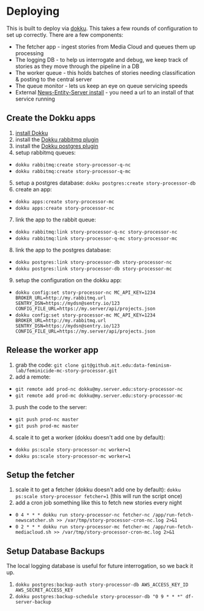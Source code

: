 Deploying
=========

This is built to deploy via [dokku](http://dokku.viewdocs.io/dokku/). This takes a few rounds of configuration to set up
correctly. There are a few components:
* The fetcher app - ingest stories from Media Cloud and queues them up processing
* The logging DB - to help us interrogate and debug, we keep track of stories as they move through the pipeline in a DB
* The worker queue - this holds batches of stories needing classification & posting to the central server
* The queue monitor - lets us keep an eye on queue servicing speeds
* External [News-Entity-Server install](https://github.com/dataculturegroup/news-entity-server) - you need a url to an install of that service running

Create the Dokku apps
---------------------

1. [install Dokku](http://dokku.viewdocs.io/dokku/getting-started/installation/)
2. install the [Dokku rabbitmq plugin](https://github.com/dokku/dokku-rabbitmq)
3. install the [Dokku postgres plugin](https://github.com/dokku/dokku-postgres)
4. setup rabbitmq queues:
  * `dokku rabbitmq:create story-processor-q-nc`
  * `dokku rabbitmq:create story-processor-q-mc`
5. setup a postgres database: `dokku postgres:create story-processor-db`
6. create an app:
  * `dokku apps:create story-processor-mc`
  * `dokku apps:create story-processor-nc`
7. link the app to the rabbit queue:
  * `dokku rabbitmq:link story-processor-q-nc story-processor-nc`
  * `dokku rabbitmq:link story-processor-q-mc story-processor-mc`
8. link the app to the postgres database:
  * `dokku postgres:link story-processor-db story-processor-nc`
  * `dokku postgres:link story-processor-db story-processor-mc`
9. setup the configuration on the dokku app:
  * `dokku config:set story-processor-nc MC_API_KEY=1234 BROKER_URL=http://my.rabbitmq.url SENTRY_DSN=https://mydsn@sentry.io/123 CONFIG_FILE_URL=https://my.server/api/projects.json`
  * `dokku config:set story-processor-mc MC_API_KEY=1234 BROKER_URL=http://my.rabbitmq.url SENTRY_DSN=https://mydsn@sentry.io/123 CONFIG_FILE_URL=https://my.server/api/projects.json`

Release the worker app
----------------------

1. grab the code: `git clone git@github.mit.edu:data-feminism-lab/feminicide-mc-story-processor.git`
2. add a remote:
  * `git remote add prod-nc dokku@my.server.edu:story-processor-nc`
  * `git remote add prod-mc dokku@my.server.edu:story-processor-mc`
3. push the code to the server:
  * `git push prod-nc master`
  * `git push prod-mc master`
4. scale it to get a worker (dokku doesn't add one by default):
  * `dokku ps:scale story-processor-nc worker=1`
  * `dokku ps:scale story-processor-mc worker=1`

Setup the fetcher
-----------------

1. scale it to get a fetcher (dokku doesn't add one by default): `dokku ps:scale story-processor fetcher=1` (this will run the script once)
2. add a cron job something like this to fetch new stories every night
  * `0 4 * * * dokku run story-processor-nc fetcher-nc /app/run-fetch-newscatcher.sh >> /var/tmp/story-processor-cron-nc.log 2>&1`
  * `0 2 * * * dokku run story-processor-mc fetcher-mc /app/run-fetch-mediacloud.sh >> /var/tmp/story-processor-cron-mc.log 2>&1`

Setup Database Backups
----------------------

The local logging database is useful for future interrogation, so we back it up.

1. `dokku postgres:backup-auth story-processor-db AWS_ACCESS_KEY_ID AWS_SECRET_ACCESS_KEY`
2. `dokku postgres:backup-schedule story-processor-db "0 9 * * *" df-server-backup`
